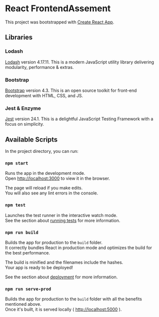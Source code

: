 # React FrontendAssement

This project was bootstrapped with [Create React App](https://github.com/facebook/create-react-app).

## Libraries

### Lodash

[Lodash](https://lodash.com/) version 4.17.11. This is a modern JavaScript utility library delivering modularity, performance & extras.

### Bootstrap

[Bootstrap](https://getbootstrap.com/) version 4.3. This is an open source toolkit for front-end development with HTML, CSS, and JS.

### Jest & Enzyme

[Jest](https://jestjs.io/) version 24.1. This is a delightful JavaScript Testing Framework with a focus on simplicity.

## Available Scripts

In the project directory, you can run:

### `npm start`

Runs the app in the development mode.<br>
Open [http://localhost:3000](http://localhost:3000) to view it in the browser.

The page will reload if you make edits.<br>
You will also see any lint errors in the console.

### `npm test`

Launches the test runner in the interactive watch mode.<br>
See the section about [running tests](https://facebook.github.io/create-react-app/docs/running-tests) for more information.

### `npm run build`

Builds the app for production to the `build` folder.<br>
It correctly bundles React in production mode and optimizes the build for the best performance.

The build is minified and the filenames include the hashes.<br>
Your app is ready to be deployed!

See the section about [deployment](https://facebook.github.io/create-react-app/docs/deployment) for more information.

### `npm run serve-prod`

Builds the app for production to the `build` folder with all the benefits mentioned above.<br>
Once it's built, it is served locally ( [http://localhost:5000](http://localhost:5000) ).